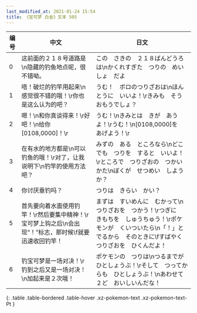 ```yaml
---
last_modified_at: 2021-01-24 15:54
title: 《宝可梦 白金》文本 505
---
```

| 编号 | 中文 | 日文 |
| ---- | ---- | ---- |
| 0 | 这前面的２１８号道路是\n隐藏的钓鱼地点呢，很不错呦。 | この　さきの　２１８ばんどうろは\nかくれすぎた　つりの　めいしょ　だよ |
| 1 | 唔！破烂的钓竿用起来\n感觉很不错的哦！\r你也是这么认为的吧？ | うむ！　ボロのつりざおは\nほんとうに　いいよ！\rきみも　そう　おもうでしょ？ |
| 2 | 嗯！\n和你真谈得来！\r好吧！\n给你[0108,0000]！\r | うむ！\nきみとは　きが　あうよ！\rうむ！\n[0108,0000]を　あげよう！\r |
| 3 | 在有水的地方都是\n可以钓鱼的哦！\r对了，让我说明下\n钓竿的使用方法吧？ | みずの　ある　ところなら\nどこでも　つりを　すると　いいよ！\rところで　つりざおの　つかいかた\nぼくが　せつめい　しようか？ |
| 4 | 你讨厌垂钓吗？ | つりは　きらい　かい？ |
| 5 | 首先要向着水面使用钓竿！\r然后要集中精神！\r宝可梦上钩之后\n会出现“！”标志，那时候\f就要迅速收回钓竿！ | まずは　すいめんに　むかって\nつりざおを　つかう！\rつぎに　きもちを　しゅうちゅう！\rポケモンが　くいついたら\n「！」と　でるから　そのときに\fすばやく　つりざおを　ひくんだよ！ |
| 6 | 钓宝可梦是一场对决！\r钓到之后又是一场对决！\n加起来是２次哦！ | ポケモンの　つりは\nつるまでが　ひとしょうぶ！\rそして　つってからも　ひとしょうぶ！\nあわせて　２ど　おいしいんだな！ |
{: .table .table-bordered .table-hover .xz-pokemon-text .xz-pokemon-text-Pt }
